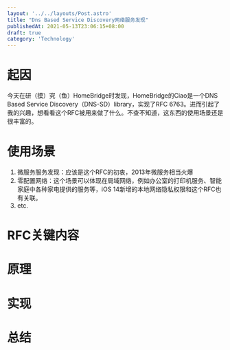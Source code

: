 ```yaml
---
layout: '../../layouts/Post.astro'
title: "Dns Based Service Discovery网络服务发现"
publishedAt: 2021-05-13T23:06:15+08:00
draft: true
category: 'Technology'
---
```


# 起因

今天在研（摸）究（鱼）HomeBridge时发现，HomeBridge的Ciao是一个DNS Based Service Discovery（DNS-SD）library，实现了RFC 6763。进而引起了我的兴趣，想看看这个RFC被用来做了什么。不查不知道，这东西的使用场景还是很丰富的。

# 使用场景
1. 微服务服务发现：应该是这个RFC的初衷，2013年微服务相当火爆
2. 零配置网络：这个场景可以体现在局域网络，例如办公室的打印机服务、智能家庭中各种家电提供的服务等，iOS 14新增的本地网络隐私权限和这个RFC也有关联。
3. etc.

# RFC关键内容

# 原理

# 实现

# 总结

